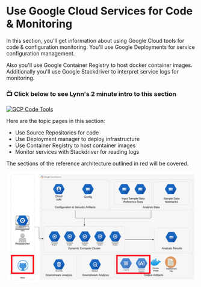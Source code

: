 # Use Google Cloud Services for Code & Monitoring

In this section, you'll get information about using Google Cloud tools for code & configuration monitoring.  You'll use Google Deployments for service configuration management.  

Also you'll use Google Container Registry to host docker container images.  Additionally you'll use Google Stackdriver to interpret service logs for monitoring.

### 📺 Click below to see Lynn's 2 minute intro to this section  
[![GCP Code Tools](http://img.youtube.com/vi/6QL1yyP2iGM/0.jpg)](http://www.youtube.com/watch?v=6QL1yyP2iGM "Intro GCP Services for Cool Tools")

Here are the topic pages in this section:

- Use Source Repositories for code 
- Use Deployment manager to deploy infrastructure
- Use Container Registry to host container images
- Monitor services with Stackdriver for reading logs

The sections of the reference architecture outlined in red will be covered.

[![gcp-iam](/images/tools.png)]()